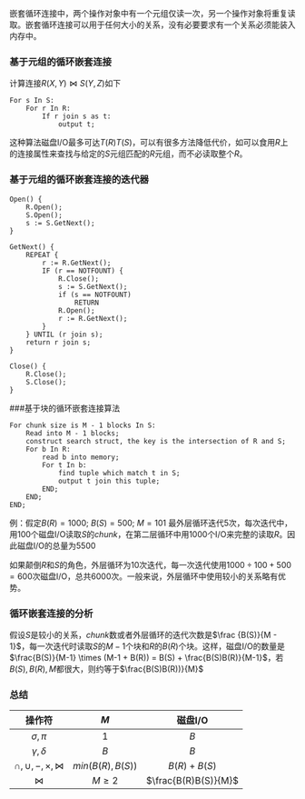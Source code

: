 嵌套循环连接中，两个操作对象中有一个元组仅读一次，另一个操作对象将重复读取。嵌套循环连接可以用于任何大小的关系，没有必要要求有一个关系必须能装入内存中。

### 基于元组的循环嵌套连接

计算连接$R(X,Y) \Join S(Y,Z)$如下

```
For s In S:
	For r In R:
		If r join s as t:
			output t;
```
这种算法磁盘I/O最多可达$T(R)T(S)$，可以有很多方法降低代价，如可以食用$R$上的连接属性来查找与给定的$S$元组匹配的$R$元组，而不必读取整个$R$。

### 基于元组的循环嵌套连接的迭代器

```
Open() {
    R.Open();
    S.Open();
    s := S.GetNext();
}

GetNext() {
    REPEAT {
        r := R.GetNext();
        IF (r == NOTFOUNT) {
            R.Close();
            s := S.GetNext();
            if (s == NOTFOUNT)
                RETURN
            R.Open();
            r := R.GetNext();
        }
    } UNTIL (r join s);
    return r join s;
}

Close() {
    R.Close();
    S.Close();
}
```

###基于块的循环嵌套连接算法
```
For chunk size is M - 1 blocks In S:
	Read into M - 1 blocks;
	construct search struct, the key is the intersection of R and S;
	For b In R:
		read b into memory;
		For t In b:
			find tuple which match t in S;
			output t join this tuple;
		END;
	END;
END;
```
例：假定$B(R) = 1000;\ B(S) = 500;\ M = 101$
最外层循环迭代$5​$次，每次迭代中，用$100​$个磁盘I/O读取$S​$的$chunk​$，在第二层循环中用$1000​$个I/O来完整的读取$R​$。因此磁盘I/O的总量为$5500​$

如果颠倒$R$和$S$的角色，外层循环为$10$次迭代，每一次迭代使用$1000 \div 100 + 500 = 600$次磁盘I/O，总共$6000$次。一般来说，外层循环中使用较小的关系略有优势。

### 循环嵌套连接的分析

假设$S$是较小的关系，$chunk$数或者外层循环的迭代次数是$\frac {B(S)}{M - 1}$，每一次迭代时读取$S$的$M-1$个块和$R$的$B(R)$个块。这样，磁盘I/O的数量是$\frac{B(S)}{M-1} \times (M-1 + B(R)) = B(S) + \frac{B(S)B(R)}{M-1}$，若$B(S), B(R), M$都很大，则约等于$\frac{B(S)B(R))}{M}$

### 总结

|            操作符             |        $M$        |       磁盘I/O        |
| :---------------------------: | :---------------: | :------------------: |
|         $\sigma,\pi$          |        $1$        |         $B$          |
|       $\gamma, \delta$        |        $B$        |         $B$          |
| $\cap, \cup, -, \times,\Join$ | $min(B(R), B(S))$ |    $B(R) + B(S)$     |
|            $\Join$            |     $M \ge 2$     | $\frac{B(R)B(S)}{M}$ |

